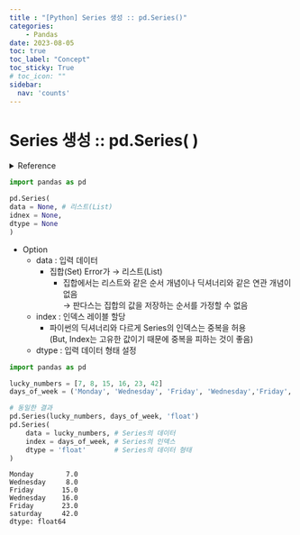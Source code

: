 ```yaml
---
title : "[Python] Series 생성 :: pd.Series()"
categories:
    - Pandas
date: 2023-08-05
toc: true
toc_label: "Concept"
toc_sticky: True
# toc_icon: ""
sidebar:
  nav: 'counts'
---
```

# Series 생성 :: pd.Series( )

<details>
    <summary>Reference</summary>
        Reference Pandas In Action
</details>

```python
import pandas as pd

pd.Series(  
data = None, # 리스트(List)  
idnex = None,  
dtype = None  
)
```

-   Option
    -   data : 입력 데이터
        -   집합(Set) Error가 → 리스트(List)
            -   집합에서는 리스트와 같은 순서 개념이나 딕셔너리와 같은 연관 개념이 없음  
                → 판다스는 집합의 값을 저장하는 순서를 가정할 수 없음
    -   index : 인덱스 레이블 할당
        -   파이썬의 딕셔너리와 다르게 Series의 인덱스는 중복을 허용  
            (But, Index는 고유한 값이기 때문에 중복을 피하는 것이 좋음)
    -   dtype : 입력 데이터 형태 설정

```python
import pandas as pd

lucky_numbers = [7, 8, 15, 16, 23, 42]
days_of_week = ('Monday', 'Wednesday', 'Friday', 'Wednesday','Friday','saturday')

# 동일한 결과
pd.Series(lucky_numbers, days_of_week, 'float')
pd.Series(
    data = lucky_numbers, # Series의 데이터
    index = days_of_week, # Series의 인덱스
    dtype = 'float'       # Series의 데이터 형태
)
```

```
Monday        7.0
Wednesday     8.0
Friday       15.0
Wednesday    16.0
Friday       23.0
saturday     42.0
dtype: float64
```